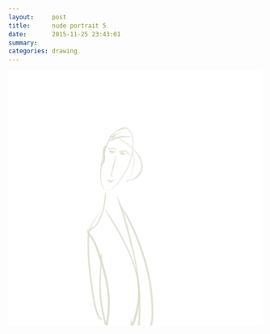 ```yaml
---
layout:     post
title:      nude portrait 5
date:       2015-11-25 23:43:01
summary:    
categories: drawing
---
```

![nude portrait 5](/images/_diary/nude-portrait-5.png "frigidity")
